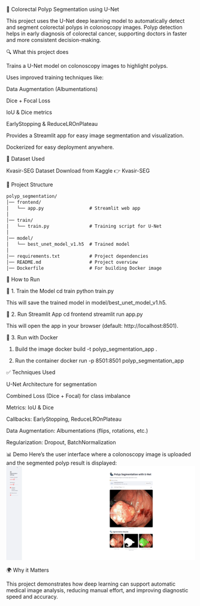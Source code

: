 🧠 Colorectal Polyp Segmentation using U-Net

This project uses the U-Net deep learning model to automatically detect and segment colorectal polyps in colonoscopy images.
Polyp detection helps in early diagnosis of colorectal cancer, supporting doctors in faster and more consistent decision-making.

🔍 What this project does

Trains a U-Net model on colonoscopy images to highlight polyps.

Uses improved training techniques like:

Data Augmentation (Albumentations)

Dice + Focal Loss

IoU & Dice metrics

EarlyStopping & ReduceLROnPlateau

Provides a Streamlit app for easy image segmentation and visualization.

Dockerized for easy deployment anywhere.

📁 Dataset Used

Kvasir-SEG Dataset
Download from Kaggle 👉 Kvasir-SEG

📂 Project Structure
```
polyp_segmentation/
│── frontend/
│   └── app.py                 # Streamlit web app
│
│── train/
│   └── train.py               # Training script for U-Net
│
│── model/
│   └── best_unet_model_v1.h5  # Trained model
│
│── requirements.txt           # Project dependencies
│── README.md                  # Project overview
│── Dockerfile                 # For building Docker image
```

🚀 How to Run

🔹 1. Train the Model
cd train
python train.py

This will save the trained model in model/best_unet_model_v1.h5.

🔹 2. Run Streamlit App
cd frontend
streamlit run app.py


This will open the app in your browser (default: http://localhost:8501).

🔹 3. Run with Docker
1. Build the image
docker build -t polyp_segmentation_app .

2. Run the container
docker run -p 8501:8501 polyp_segmentation_app

✅ Techniques Used

U-Net Architecture for segmentation

Combined Loss (Dice + Focal) for class imbalance

Metrics: IoU & Dice

Callbacks: EarlyStopping, ReduceLROnPlateau

Data Augmentation: Albumentations (flips, rotations, etc.)

Regularization: Dropout, BatchNormalization

📊 Demo
Here’s the user interface where a colonoscopy image is uploaded and the segmented polyp result is displayed:  
![UI Demo](assets/polyp_seg_result.png)


🌍 Why it Matters

This project demonstrates how deep learning can support automatic medical image analysis, reducing manual effort, and improving diagnostic speed and accuracy.
